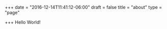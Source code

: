 +++
date = "2016-12-14T11:41:12-06:00"
draft = false
title = "about"
type = "page"

+++
Hello World!